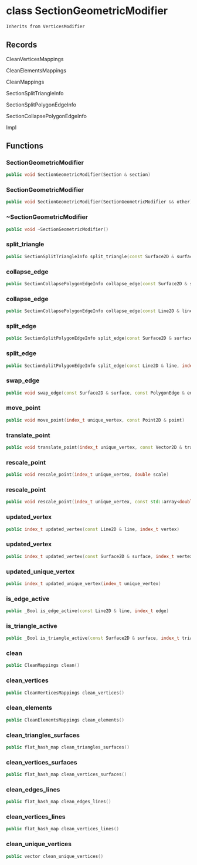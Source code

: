# class SectionGeometricModifier


```cpp
Inherits from VerticesModifier
```



## Records

CleanVerticesMappings

CleanElementsMappings

CleanMappings

SectionSplitTriangleInfo

SectionSplitPolygonEdgeInfo

SectionCollapsePolygonEdgeInfo

Impl



## Functions

### SectionGeometricModifier

```cpp
public void SectionGeometricModifier(Section & section)
```


### SectionGeometricModifier

```cpp
public void SectionGeometricModifier(SectionGeometricModifier && other)
```


### ~SectionGeometricModifier

```cpp
public void ~SectionGeometricModifier()
```


### split_triangle

```cpp
public SectionSplitTriangleInfo split_triangle(const Surface2D & surface, index_t triangle, const Point2D & point)
```


### collapse_edge

```cpp
public SectionCollapsePolygonEdgeInfo collapse_edge(const Surface2D & surface, const PolygonEdge & edge, const Point2D & point)
```


### collapse_edge

```cpp
public SectionCollapsePolygonEdgeInfo collapse_edge(const Line2D & line, index_t edge, const Point2D & point)
```


### split_edge

```cpp
public SectionSplitPolygonEdgeInfo split_edge(const Surface2D & surface, const PolygonEdge & edge, const Point2D & point)
```


### split_edge

```cpp
public SectionSplitPolygonEdgeInfo split_edge(const Line2D & line, index_t edge, const Point2D & point)
```


### swap_edge

```cpp
public void swap_edge(const Surface2D & surface, const PolygonEdge & edge)
```


### move_point

```cpp
public void move_point(index_t unique_vertex, const Point2D & point)
```


### translate_point

```cpp
public void translate_point(index_t unique_vertex, const Vector2D & translation)
```


### rescale_point

```cpp
public void rescale_point(index_t unique_vertex, double scale)
```


### rescale_point

```cpp
public void rescale_point(index_t unique_vertex, const std::array<double, 2> & scale)
```


### updated_vertex

```cpp
public index_t updated_vertex(const Line2D & line, index_t vertex)
```


### updated_vertex

```cpp
public index_t updated_vertex(const Surface2D & surface, index_t vertex)
```


### updated_unique_vertex

```cpp
public index_t updated_unique_vertex(index_t unique_vertex)
```


### is_edge_active

```cpp
public _Bool is_edge_active(const Line2D & line, index_t edge)
```


### is_triangle_active

```cpp
public _Bool is_triangle_active(const Surface2D & surface, index_t triangle)
```


### clean

```cpp
public CleanMappings clean()
```


### clean_vertices

```cpp
public CleanVerticesMappings clean_vertices()
```


### clean_elements

```cpp
public CleanElementsMappings clean_elements()
```


### clean_triangles_surfaces

```cpp
public flat_hash_map clean_triangles_surfaces()
```


### clean_vertices_surfaces

```cpp
public flat_hash_map clean_vertices_surfaces()
```


### clean_edges_lines

```cpp
public flat_hash_map clean_edges_lines()
```


### clean_vertices_lines

```cpp
public flat_hash_map clean_vertices_lines()
```


### clean_unique_vertices

```cpp
public vector clean_unique_vertices()
```




